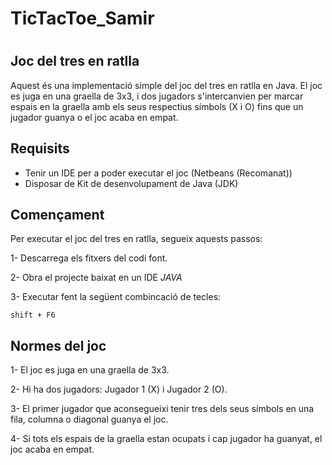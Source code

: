 # TicTacToe_Samir
#
## Joc del tres en ratlla

Aquest és una implementació simple del joc del tres en ratlla en Java. El joc es juga en una graella de 3x3, i dos jugadors 
s'intercanvien per marcar espais en la graella amb els seus respectius símbols (X i O) fins que un jugador guanya o el 
joc acaba en empat.

## Requisits

- Tenir un IDE per a poder executar el joc (Netbeans (Recomanat))
- Disposar de Kit de desenvolupament de Java (JDK)

## Començament

Per executar el joc del tres en ratlla, segueix aquests passos:

1- Descarrega els fitxers del codi font.

2- Obra el projecte baixat en un IDE *JAVA*

3- Executar fent la següent combincació de tecles: 
```
shift + F6
```

## Normes del joc

1- El joc es juga en una graella de 3x3.

2- Hi ha dos jugadors: Jugador 1 (X) i Jugador 2 (O).

3- El primer jugador que aconsegueixi tenir tres dels seus símbols en una fila, columna o diagonal guanya el joc.

4- Si tots els espais de la graella estan ocupats i cap jugador ha guanyat, el joc acaba en empat.

